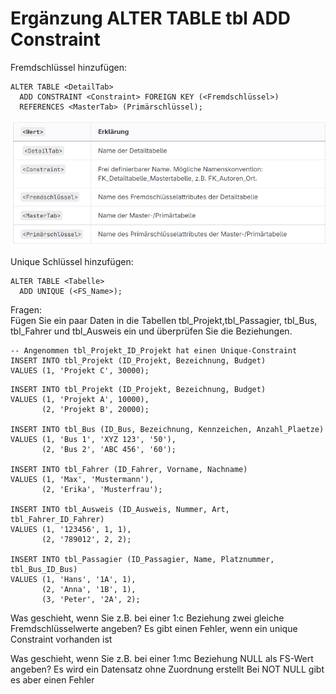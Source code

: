 # Ergänzung ALTER TABLE tbl ADD Constraint

Fremdschlüssel hinzufügen:<br>
```
ALTER TABLE <DetailTab>
  ADD CONSTRAINT <Constraint> FOREIGN KEY (<Fremdschlüssel>)
  REFERENCES <MasterTab> (Primärschlüssel);

```
![Tabelle](image-3.png)

Unique Schlüssel hinzufügen:<br>
```
ALTER TABLE <Tabelle>
  ADD UNIQUE (<FS_Name>); 
```

Fragen:<br>
Fügen Sie ein paar Daten in die Tabellen tbl_Projekt,tbl_Passagier, tbl_Bus, tbl_Fahrer und tbl_Ausweis ein und überprüfen Sie die Beziehungen.
```
-- Angenommen tbl_Projekt_ID_Projekt hat einen Unique-Constraint
INSERT INTO tbl_Projekt (ID_Projekt, Bezeichnung, Budget)
VALUES (1, 'Projekt C', 30000);
```
```
INSERT INTO tbl_Projekt (ID_Projekt, Bezeichnung, Budget)
VALUES (1, 'Projekt A', 10000),
       (2, 'Projekt B', 20000);

INSERT INTO tbl_Bus (ID_Bus, Bezeichnung, Kennzeichen, Anzahl_Plaetze)
VALUES (1, 'Bus 1', 'XYZ 123', '50'),
       (2, 'Bus 2', 'ABC 456', '60');

INSERT INTO tbl_Fahrer (ID_Fahrer, Vorname, Nachname)
VALUES (1, 'Max', 'Mustermann'),
       (2, 'Erika', 'Musterfrau');

INSERT INTO tbl_Ausweis (ID_Ausweis, Nummer, Art, tbl_Fahrer_ID_Fahrer)
VALUES (1, '123456', 1, 1),
       (2, '789012', 2, 2);

INSERT INTO tbl_Passagier (ID_Passagier, Name, Platznummer, tbl_Bus_ID_Bus)
VALUES (1, 'Hans', '1A', 1),
       (2, 'Anna', '1B', 1),
       (3, 'Peter', '2A', 2);
```

Was geschieht, wenn Sie z.B. bei einer 1:c Beziehung zwei gleiche Fremdschlüsselwerte angeben?
Es gibt einen Fehler, wenn ein unique Constraint vorhanden ist

Was geschieht, wenn Sie z.B. bei einer 1:mc Beziehung NULL als FS-Wert angeben?
Es wird ein Datensatz ohne Zuordnung erstellt
Bei NOT NULL gibt es aber einen Fehler